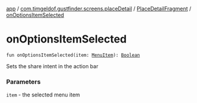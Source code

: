 [app](../../index.md) / [com.timgeldof.gustfinder.screens.placeDetail](../index.md) / [PlaceDetailFragment](index.md) / [onOptionsItemSelected](./on-options-item-selected.md)

# onOptionsItemSelected

`fun onOptionsItemSelected(item: `[`MenuItem`](https://developer.android.com/reference/android/view/MenuItem.html)`): `[`Boolean`](https://kotlinlang.org/api/latest/jvm/stdlib/kotlin/-boolean/index.html)

Sets the share intent in the action bar

### Parameters

`item` - the selected menu item